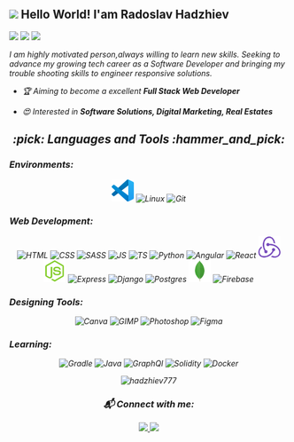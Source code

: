 ##  <img src="https://github.com/TheDudeThatCode/TheDudeThatCode/blob/master/Assets/Hi.gif" width="20px"> Hello World! I'am Radoslav Hadzhiev

<p>
<!--   <img src="https://github.com/TheDudeThatCode/TheDudeThatCode/blob/master/Assets/Hi.gif" width="20px"> -->
<!--   <img src="https://github.com/TheDudeThatCode/TheDudeThatCode/blob/master/Assets/Earth.gif" width="20px"> -->
 <img src="https://github.com/TheDudeThatCode/TheDudeThatCode/blob/master/Assets/Hi.gif" width="20px">
 <img src="https://github.com/TheDudeThatCode/TheDudeThatCode/blob/master/Assets/Hi.gif" width="20px">
 <img src="https://github.com/TheDudeThatCode/TheDudeThatCode/blob/master/Assets/Hi.gif" width="20px">
 <em> 

 I am highly motivated person,always willing to learn new skills. Seeking to advance my growing tech career as a Software Developer and bringing my trouble shooting skills to engineer responsive solutions. 

- :trophy: Aiming to become a excellent **Full Stack Web Developer**
<!-- - :eyes: Looking to collaborate on **Web App Projects** -->
- :heart_eyes: Interested in **Software Solutions, Digital Marketing, Real Estates**
    
<h2 align="center">:pick: Languages and Tools :hammer_and_pick:</h2>     
<!--  https://e1.pngegg.com/pngimages/38/630/png-clipart-minecraft-diamond-pickaxe-minecraft-diamond-axe-thumbnail.png -->
<h3 align="left">Environments:</h3>
  
 <p align="center">
 <img alt="VSCode" height="40" width="40" src="https://raw.githubusercontent.com/Mempler/Mempler/master/assets//visual-studio-code.svg"/>
<img alt="Linux" height="40" width="40" src="https://cdn.jsdelivr.net/gh/devicons/devicon/icons/linux/linux-original.svg" />
<img alt="Git" height="40" width="40" src="https://cdn.jsdelivr.net/gh/devicons/devicon/icons/git/git-original.svg" />
 </p>

<h3 align="left">Web Development:</h3>
    
<p align="center">
<img alt="HTML" height="40" width="40" src="https://cdn.jsdelivr.net/gh/devicons/devicon/icons/html5/html5-original-wordmark.svg" />
<img alt="CSS" height="40" width="40" src="https://cdn.jsdelivr.net/gh/devicons/devicon/icons/css3/css3-original-wordmark.svg" />
 <img alt="SASS" height="40" width="40" src="https://cdn.jsdelivr.net/gh/devicons/devicon/icons/sass/sass-original.svg" />
<img alt="JS" height="40" width="40" src="https://cdn.jsdelivr.net/gh/devicons/devicon/icons/javascript/javascript-original.svg" />   
<img alt="TS" height="40" width="40" src="https://cdn.jsdelivr.net/gh/devicons/devicon/icons/typescript/typescript-original.svg" /> 
<img alt="Python" height="40" width="40" src="https://cdn.jsdelivr.net/gh/devicons/devicon/icons/python/python-original.svg" />
<img alt="Angular" height="40" width="40" src="https://cdn.jsdelivr.net/gh/devicons/devicon/icons/angularjs/angularjs-original.svg" />
<img height="40" width="40" alt="React" src="https://cdn.jsdelivr.net/gh/devicons/devicon/icons/react/react-original.svg">
<img alt="Redux" height="40" width="40" src="https://raw.githubusercontent.com/devicons/devicon/master/icons/redux/redux-original.svg">
<img alt="Node" height="40" width="40" src="https://raw.githubusercontent.com/devicons/devicon/master/icons/nodejs/nodejs-original.svg">
<img alt="Express" height="40" width="40" src="https://icongr.am/devicon/express-original.svg?size=128&color=83cd29">
<img alt="Django" height="40" width="40" src="https://cdn.jsdelivr.net/gh/devicons/devicon/icons/django/django-plain.svg" />
<img alt="Postgres" height="40" width="40" src="https://cdn.jsdelivr.net/gh/devicons/devicon/icons/postgresql/postgresql-original.svg" />
<img alt="Mongo" height="40" width="40" src="https://raw.githubusercontent.com/devicons/devicon/master/icons/mongodb/mongodb-original.svg">
<img alt="Firebase"  height="40" width="40" src="https://cdn.jsdelivr.net/gh/devicons/devicon/icons/firebase/firebase-plain-wordmark.svg" />
</p>
 
<h3 align="left">Designing Tools:</h3>
    
<p align="center">
<img alt="Canva" height="40" width="40" src="https://cdn.jsdelivr.net/gh/devicons/devicon/icons/canva/canva-original.svg" />
<img alt="GIMP" height="40" width="40" src="https://cdn.jsdelivr.net/gh/devicons/devicon/icons/gimp/gimp-original.svg" />
<img alt="Photoshop" height="40" width="40" src="https://cdn.jsdelivr.net/gh/devicons/devicon/icons/photoshop/photoshop-plain.svg" />
<img alt="Figma" height="40" width="40" src="https://cdn.jsdelivr.net/gh/devicons/devicon/icons/figma/figma-original.svg" /></p>

    
<h3 align="left">Learning:</h3>
    <p align="center">
  <img alt="Gradle" height="40" width="40" src="https://cdn.jsdelivr.net/gh/devicons/devicon/icons/gradle/gradle-plain.svg" />
  <img alt="Java" height="40" width="40"  src="https://cdn.jsdelivr.net/gh/devicons/devicon/icons/java/java-original.svg" />
  <img alt="GraphQl" height="40" width="40"  src="https://cdn.jsdelivr.net/gh/devicons/devicon/icons/graphql/graphql-plain.svg" />
  <img alt="Solidity" height="40" width="40" src="https://cdn.jsdelivr.net/gh/devicons/devicon/icons/solidity/solidity-plain.svg" />
  <img alt="Docker" height="40" width="40" src="https://cdn.jsdelivr.net/gh/devicons/devicon/icons/docker/docker-original.svg" />
     
   </p>
    
    
<div align="center"><p><img src="https://github-readme-stats.vercel.app/api/top-langs?username=hadzhiev777&show_icons=true&locale=en&layout=compact" alt="hadzhiev777" />
<!--     <span align="center"><p><img src="https://streak-stats.demolab.com?user=Hadzhiev777&theme=radical)](https://git.io/streak-stats" alt="hadzhiev777" /> --></div> 

### <h3 align="center">:mailbox_with_mail: Connect with me:</h3>
<p align="left">
</p>

<p align="center">
  <a href="https://www.linkedin.com/in/radoslav-hadzhiev-077ba5205/" target="_blank">
    <img src="https://img.shields.io/badge/-LinkedIn-%230077B5?style=for-the-badge&logo=linkedin&logoColor=white" target="_blank">
  </a> 
 <a href = "mailto:r.hadzhiev4277@gmail.com">
    <img src="https://img.shields.io/badge/-Gmail-%23333?style=for-the-badge&logo=gmail&logoColor=white" target="_blank">
  </a>
</p>
    </div>

<!-- **HadzhieV777/HadzhieV777** is a ✨ _special_ ✨ repository because its `README.md` (this file) appears on your GitHub profile. -->
